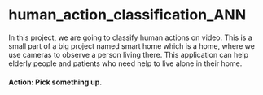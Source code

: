 # human_action_classification_ANN

In this project, we are going to classify human actions on video. This is a small part of a big project named smart home which is a home, where we use cameras to observe a person living there. This application can help elderly people and patients who need help to live alone in their home. 

#### Action: Pick something up.




